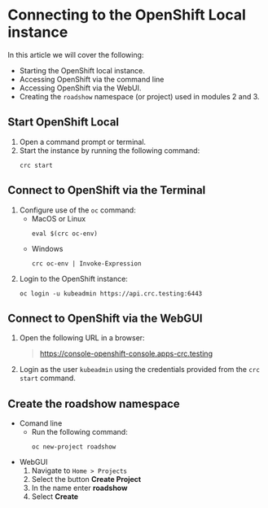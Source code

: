 # Connecting to the OpenShift Local instance
In this article we will cover the following:
- Starting the OpenShift local instance.
- Accessing OpenShift via the command line
- Accessing OpenShift via the WebUI.
- Creating the `roadshow` namespace (or project) used in modules 2 and 3.

## Start OpenShift Local
1. Open a command prompt or terminal.
2. Start the instance by running the following command:
    ```
    crc start
    ```

## Connect to OpenShift via the Terminal
1. Configure use of the `oc` command:
    - MacOS or Linux
      ```
      eval $(crc oc-env)
      ```
    - Windows
      ```
      crc oc-env | Invoke-Expression
      ```
2. Login to the OpenShift instance:
    ```
    oc login -u kubeadmin https://api.crc.testing:6443
    ```

## Connect to OpenShift via the WebGUI
1. Open the following URL in a browser:
   > https://console-openshift-console.apps-crc.testing<br/>

2.  Login as the user `kubeadmin` using the credentials provided from the `crc start` command.

## Create the **roadshow** namespace
- Comand line
  -  Run the following command:
     ```
     oc new-project roadshow
     ```
- WebGUI
  1. Navigate to `Home > Projects`
  2. Select the button **Create Project**
  3. In the name enter **roadshow**
  4. Select **Create**